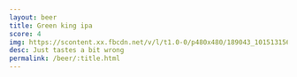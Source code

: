 ```yaml
---
layout: beer
title: Green king ipa
score: 4
img: https://scontent.xx.fbcdn.net/v/l/t1.0-0/p480x480/189043_10151315683658745_1443395751_n.jpg?oh=7f1a814be99c5b4d9616183418fd0b9f&oe=587DC5B3
desc: Just tastes a bit wrong
permalink: /beer/:title.html
---
```

